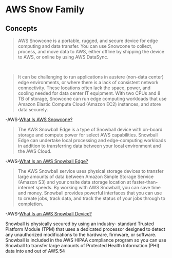 # AWS Snow Family

## Concepts

> AWS Snowcone is a portable, rugged, and secure device for edge computing and data transfer. You can use Snowcone to collect, process, and move data to AWS, either offline by shipping the device to AWS, or online by using AWS DataSync.

&nbsp;

> It can be challenging to run applications in austere (non-data center) edge environments, or where there is a lack of consistent network connectivity. These locations often lack the space, power, and cooling needed for data center IT equipment. With two CPUs and 8 TB of storage, Snowcone can run edge computing workloads that use Amazon Elastic Compute Cloud (Amazon EC2) instances, and store data securely.

-AWS-[What Is AWS Snowcone?](https://docs.aws.amazon.com/snowball/latest/snowcone-guide/snowcone-what-is-snowcone.html)

> The AWS Snowball Edge is a type of Snowball device with on-board storage and compute power for select AWS capabilities. Snowball Edge can undertake local processing and edge-computing workloads in addition to transferring data between your local environment and the AWS Cloud.

-AWS-[What Is an AWS Snowball Edge?](https://docs.aws.amazon.com/snowball/latest/developer-guide/whatisedge.html)

> The AWS Snowball service uses physical storage devices to transfer large amounts of data between Amazon Simple Storage Service (Amazon S3) and your onsite data storage location at faster-than-internet speeds. By working with AWS Snowball, you can save time and money. Snowball provides powerful interfaces that you can use to create jobs, track data, and track the status of your jobs through to completion.

-AWS-[What Is an AWS Snowball Device?](https://docs.aws.amazon.com/snowball/latest/ug/whatissnowball.html)

Snowball is physically secured by using an industry- standard Trusted Platform
Module (TPM) that uses a dedicated processor designed to detect any
unauthorized modifications to the hardware, firmware, or software.
Snowball is included in the AWS HIPAA compliance program so you can use
Snowball to transfer large amounts of Protected Health Information (PHI) data
into and out of AWS.54